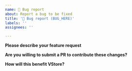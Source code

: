 ```yaml
---
name: 🐛 Bug report
about: Report a bug to be fixed
title: '🐛 Bug report (BUG_HERE)'
labels: ''
assignees: ''

---
```


**Please describe your feature request**

**Are you willing to submit a PR to contribute these changes?**

**How will this benefit VStore?**